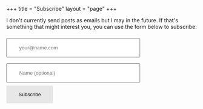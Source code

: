 +++
title = "Subscribe"
layout = "page"
+++

I don't currently send posts as emails but I may in the future. If that's something that might interest you, you can use the form below to subscribe:

<form method="post" action="https://list.aussienomics.com/subscription/form" class="listmonk-form">
<input type="hidden" name="nonce" />
<input type="email" name="email" required placeholder="your@name.com" style="width: 70%;padding: 1rem 2rem;margin: 8px 0;box-sizing: border-box;" type="email" name="email" id="bd-email" />
<input type="text" name="name" placeholder="Name (optional)" style="width: 70%;padding: 1rem 2rem;margin: 8px 0;box-sizing: border-box;" type="email" name="email" id="bd-email" />
<input checked="true" id="f89c3" type="checkbox" name="l" checked value="f89c33e4-0b72-4f6b-ab3b-22b743f3a53a" checked style="visibility: hidden;" />
<label for="f89c3" style="visibility: hidden;" /></label><br />
<input type="submit" value="Subscribe" style="background-color: #e7e7e7; color: black;border: none;padding: 1rem 2rem;text-align: center;text-decoration: none;display: inline-block;" />
</form>